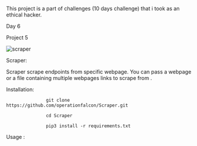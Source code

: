 This project is a part of challenges (10 days challenge) that i took as an ethical hacker.

Day 6

Project 5

![scraper](https://user-images.githubusercontent.com/83413793/116855912-d4d6bc00-ac17-11eb-90c3-5561cc91dd99.png)

Scraper:

Scraper scrape endpoints from specific webpage. You can pass a webpage or a file containing multiple webpages links to scrape from . 

Installation:

                   git clone https://github.com/operationfalcon/Scraper.git
                   
                   cd Scraper
                   
                   pip3 install -r requirements.txt
                   
Usage :

